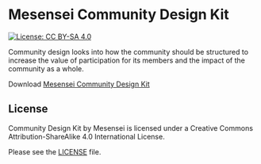 # Mesensei Community Design Kit

[![License: CC BY-SA 4.0](https://img.shields.io/badge/License-CC%20BY--SA%204.0-lightgrey.svg)](https://creativecommons.org/licenses/by-sa/4.0/)

Community design looks into how the community should be structured to increase the value of participation for its members and the impact of the community as a whole.

Download [Mesensei Community Design Kit](Mesensei%20Community%20Design%20Kit.pdf)

## License

Community Design Kit by Mesensei is licensed under a Creative Commons Attribution-ShareAlike 4.0 International License.

Please see the [LICENSE](LICENSE) file.
